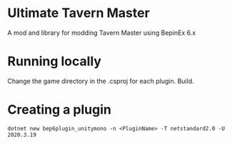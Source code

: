 # Ultimate Tavern Master

A mod and library for modding Tavern Master using BepinEx 6.x

# Running locally
Change the game directory in the .csproj for each plugin.
Build.

# Creating a plugin

`dotnet new bep6plugin_unitymono -n <PluginName> -T netstandard2.0 -U 2020.3.19`